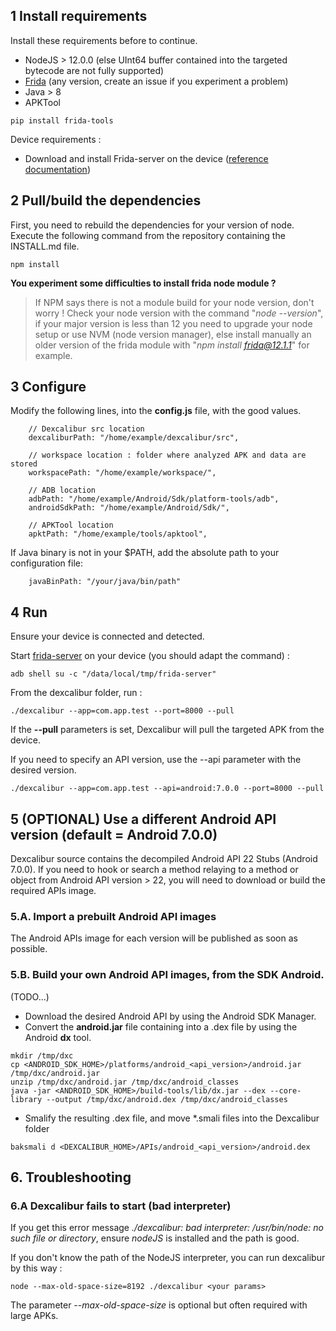 ## 1 Install requirements

Install these requirements before to continue.

-   NodeJS > 12.0.0 (else UInt64 buffer contained into the targeted bytecode are not fully supported) 
-   [Frida](https://frida.re/) (any version, create an issue if you experiment a problem)
-   Java > 8
-   APKTool

```
pip install frida-tools
``` 


Device requirements :
-  Download and install Frida-server on the device ([reference documentation](https://frida.re/docs/android/))

## 2 Pull/build the dependencies

First, you need to rebuild the dependencies for your version of node.
Execute the following command from the repository containing the INSTALL.md file.
```
npm install
``` 

**You experiment some difficulties to install frida node module ?**
> If NPM says there is not a module build for your node version, don't worry ! Check your node version with the command "*node --version*", if your major version is less than 12 you need to upgrade your node setup  or use NVM (node version manager), else install manually an older version of the frida module with "*npm install frida@12.1.1*" for example. 

## 3 Configure

Modify the following lines, into the **config.js** file, with the good values. 
```
    // Dexcalibur src location
    dexcaliburPath: "/home/example/dexcalibur/src",
    
    // workspace location : folder where analyzed APK and data are stored
    workspacePath: "/home/example/workspace/",
    
    // ADB location
    adbPath: "/home/example/Android/Sdk/platform-tools/adb",
    androidSdkPath: "/home/example/Android/Sdk/",

    // APKTool location
    apktPath: "/home/example/tools/apktool",
```

If Java binary is not in your $PATH, add the absolute path to your configuration file:
```
    javaBinPath: "/your/java/bin/path"
```


## 4 Run

Ensure your device is connected and detected. 

Start [frida-server](https://frida.re/docs/android/) on your device (you should adapt the command) :
```
adb shell su -c "/data/local/tmp/frida-server"
```

From the dexcalibur folder, run : 
```
./dexcalibur --app=com.app.test --port=8000 --pull
```
If the **--pull** parameters is set, Dexcalibur will pull the targeted APK from the device.

If you need to specify an API version, use the --api parameter with the desired version.

```
./dexcalibur --app=com.app.test --api=android:7.0.0 --port=8000 --pull
```


## 5 (OPTIONAL) Use a different Android API version (default = Android 7.0.0)

Dexcalibur source contains the decompiled Android API 22 Stubs (Android 7.0.0). If you need to hook or search a method relaying to a method or object from Android API version > 22, you will need to download or build the required APIs image.
     
### 5.A. Import a prebuilt Android API images

The Android APIs image for each version will be published as soon as possible. 

### 5.B. Build your own Android API images, from the SDK Android.

(TODO...)

* Download the desired Android API by using the Android SDK Manager.
* Convert the **android.jar** file containing into a .dex file by using the Android **dx** tool.
```
mkdir /tmp/dxc
cp <ANDROID_SDK_HOME>/platforms/android_<api_version>/android.jar /tmp/dxc/android.jar
unzip /tmp/dxc/android.jar /tmp/dxc/android_classes
java -jar <ANDROID_SDK_HOME>/build-tools/lib/dx.jar --dex --core-library --output /tmp/dxc/android.dex /tmp/dxc/android_classes
```
* Smalify the resulting .dex file, and move *.smali files into the Dexcalibur folder
```
baksmali d <DEXCALIBUR_HOME>/APIs/android_<api_version>/android.dex 
```


## 6. Troubleshooting

### 6.A Dexcalibur fails to start (bad interpreter)

If you get this error message *./dexcalibur: bad interpreter: /usr/bin/node: no such file or directory*, ensure *nodeJS* is installed and the path is good.

If you don't know the path of the NodeJS interpreter, you can run dexcalibur by this way :
```
node --max-old-space-size=8192 ./dexcalibur <your params>
```
The parameter *--max-old-space-size* is optional but often required with large APKs.
